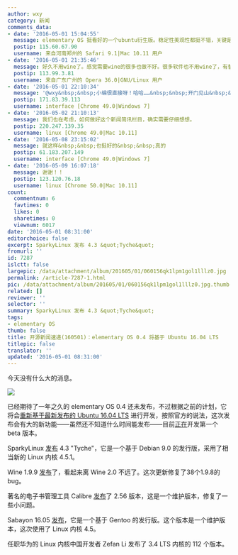 ```yaml
---
author: wxy
category: 新闻
comments_data:
- date: '2016-05-01 15:04:55'
  message: elementary OS 挺看好的一个ubuntu衍生版。稳定性美观性都挺不错，关键是够精简适合老机器
  postip: 115.60.67.90
  username: 来自河南郑州的 Safari 9.1|Mac 10.11 用户
- date: '2016-05-01 21:35:46'
  message: 好久不用wine了。感觉需要wine的很多也做不好。很多软件也不用wine了，有替代品了。
  postip: 113.99.3.81
  username: 来自广东广州的 Opera 36.0|GNU/Linux 用户
- date: '2016-05-01 22:10:34'
  message: '@wxy&nbsp;&nbsp;小编很直接呀！哈哈……&nbsp;&nbsp;开门见山&nbsp;&nbsp;今天没有什么大的消息&nbsp;&nbsp;够直接&nbsp;&nbsp;我喜欢&nbsp;&nbsp;下面提供的信息也很有价值啊！'
  postip: 171.83.39.113
  username: interface [Chrome 49.0|Windows 7]
- date: '2016-05-02 21:10:13'
  message: 我们也在考虑，如何做好这个新闻简讯栏目，确实需要仔细想想。
  postip: 220.247.139.35
  username: linux [Chrome 49.0|Mac 10.11]
- date: '2016-05-08 23:15:02'
  message: 就这样&nbsp;&nbsp;也挺好的&nbsp;&nbsp;真的
  postip: 61.183.207.149
  username: interface [Chrome 49.0|Windows 7]
- date: '2016-05-09 16:07:18'
  message: 谢谢！！
  postip: 123.120.76.18
  username: linux [Chrome 50.0|Mac 10.11]
count:
  commentnum: 6
  favtimes: 0
  likes: 0
  sharetimes: 0
  viewnum: 6017
date: '2016-05-01 08:31:00'
editorchoice: false
excerpt: SparkyLinux 发布 4.3 &quot;Tyche&quot;
fromurl: ''
id: 7287
islctt: false
largepic: /data/attachment/album/201605/01/060156qk1lpm1gol1lllz0.jpg
permalink: /article-7287-1.html
pic: /data/attachment/album/201605/01/060156qk1lpm1gol1lllz0.jpg.thumb.jpg
related: []
reviewer: ''
selector: ''
summary: SparkyLinux 发布 4.3 &quot;Tyche&quot;
tags:
- elementary OS
thumb: false
title: 开源新闻速递(160501)：elementary OS 0.4 将基于 Ubuntu 16.04 LTS
titlepic: false
translator: ''
updated: '2016-05-01 08:31:00'
---
```


今天没有什么大的消息。


![](/data/attachment/album/201605/01/060156qk1lpm1gol1lllz0.jpg)


已经期待了一年之久的 elementary OS 0.4 还未发布，不过根据之前的计划，它将会[重新基于最新发布的 Ubuntu 16.04 LTS](http://blog.elementary.io/post/143436823881/how-long-until-loki) 进行开发，按照官方的说法，这次发布会有大的新功能——虽然还不知道什么时间能发布——目前[正在](http://t.umblr.com/redirect?z=https%3A%2F%2Felementary.io%2Fget-involved%23desktop-development&t=MmNkZGJhOTkzOTYzZDI3Njc3Y2VlYmIwNjBjN2VjMjE1NDEzZTljNSx6Z1VvN3N1QQ%3D%3D)开发第一个 beta 版本。


SparkyLinux [发布](http://sparkylinux.org/sparkylinux-4-3-is-out/) 4.3 "Tyche"，它是一个基于 Debian 9.0 的发行版，采用了相当新的 Linux 内核 4.5.1。


Wine 1.9.9 [发布](https://www.winehq.org/news/2016043001)了，看起来离 Wine 2.0 不远了。这次更新修复了38个1.9.8的 bug。


著名的电子书管理工具 Calibre [发布](http://calibre-ebook.com/whats-new)了 2.56 版本，这是一个维护版本，修复了一些小问题。


Sabayon 16.05 [发布](http://www.sabayon.org/release/latest-monthly-release-sabayon-1511)，它是一个基于 Gentoo 的发行版。这个版本是一个维护版本，这次使用了 Linux 内核 4.5。


任职华为的 Linux 内核中国开发者 Zefan Li 发布了 3.4 LTS 内核的 112 个版本。